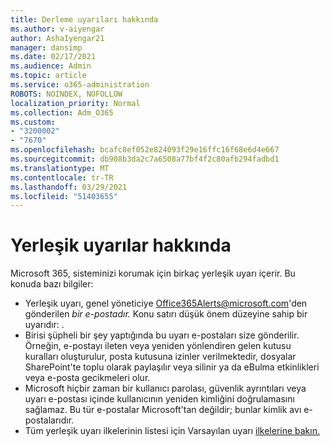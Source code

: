 ```yaml
---
title: Derleme uyarıları hakkında
ms.author: v-aiyengar
author: AshaIyengar21
manager: dansimp
ms.date: 02/17/2021
ms.audience: Admin
ms.topic: article
ms.service: o365-administration
ROBOTS: NOINDEX, NOFOLLOW
localization_priority: Normal
ms.collection: Adm_O365
ms.custom:
- "3200002"
- "7670"
ms.openlocfilehash: bcafc8ef052e824093f29e16ffc16f68e6d4e667
ms.sourcegitcommit: db908b3da2c7a6508a77bf4f2c80afb294fadbd1
ms.translationtype: MT
ms.contentlocale: tr-TR
ms.lasthandoff: 03/29/2021
ms.locfileid: "51403655"
---
```

# <a name="about-built-in-alerts"></a>Yerleşik uyarılar hakkında

Microsoft 365, sisteminizi korumak için birkaç yerleşik uyarı içerir. Bu konuda bazı bilgiler:

- Yerleşik uyarı, genel yöneticiye Office365Alerts@microsoft.com'den gönderilen *bir e-postadır.* Konu satırı düşük önem düzeyine sahip bir uyarıdır: <name of alert policy> .
- Birisi şüpheli bir şey yaptığında bu uyarı e-postaları size gönderilir. Örneğin, e-postayı ileten veya yeniden yönlendiren gelen kutusu kuralları oluşturulur, posta kutusuna izinler verilmektedir, dosyalar SharePoint'te toplu olarak paylaşılır veya silinir ya da eBulma etkinlikleri veya e-posta gecikmeleri olur.
- Microsoft hiçbir zaman bir kullanıcı parolası, güvenlik ayrıntıları veya uyarı e-postası içinde kullanıcının yeniden kimliğini doğrulamasını sağlamaz. Bu tür e-postalar Microsoft'tan değildir; bunlar kimlik avı e-postalarıdır.
- Tüm yerleşik uyarı ilkelerinin listesi için Varsayılan uyarı [ilkelerine bakın.](https://go.microsoft.com/fwlink/?linkid=2103170)